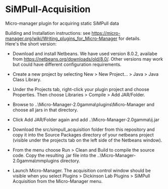 # SiMPull-Acquisition
Micro-manager plugin for acquiring static SiMPull data

Building and Installation instructions: 
see https://micro-manager.org/wiki/Writing_plugins_for_Micro-Manager for details.  
Here's the short version:

- Download and install Netbeans.  We have used version 8.0.2, availabe from https://netbeans.org/downloads/old/8.0/. Other versions may work but could have different configuration requirements. 

- Create a new project by selecting New > New Project... > Java > Java Class Library. 

-  Under the Projects tab, right-click your plugin project and choose Properties. Then choose Libraries > Compile > Add JAR/Folder. 
  - Browse to ..\Micro-Manager-2.0gamma\plugins\Micro-Manager and choose all jars in that directory. 
  - Click Add JAR/Folder again and add ..\Micro-Manager-2.0gamma\ij.jar
  
- Download the src/simpull_acquisition folder from this repository and copy it into the Source Packages directory of your netbeans project (visible under the projects tab on the left side of the Netbeans window). 

- From the menu choose Run > Clean and Build to compile the source code.  Copy the resulting .jar file into the ..\Micro-Manager-2.0gamma\mmplugins directory. 

- Launch Micro-Manager.  The acquisition control window should be visible when you select Plugins > Dickinson Lab Plugins > SiMPull Acquisition from the Micro-Manager menu.
